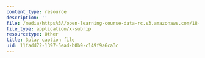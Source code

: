 ```yaml
---
content_type: resource
description: ''
file: /media/https%3A/open-learning-course-data-rc.s3.amazonaws.com/18-03sc-differential-equations-fall-2011/11fadd7213975eadb0b9c149f9a6ca3c_BniJM-ireXQ.vtt
file_type: application/x-subrip
resourcetype: Other
title: 3play caption file
uid: 11fadd72-1397-5ead-b0b9-c149f9a6ca3c
---
```

